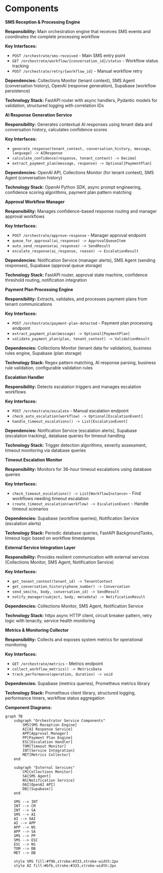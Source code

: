 # Components

**SMS Reception & Processing Engine**

**Responsibility:** Main orchestration engine that receives SMS events and coordinates the complete processing workflow

**Key Interfaces:**
- `POST /orchestrate/sms-received` - Main SMS entry point
- `GET /orchestrate/workflow/{conversation_id}/status` - Workflow status tracking
- `POST /orchestrate/retry/{workflow_id}` - Manual workflow retry

**Dependencies:** Collections Monitor (tenant context), SMS Agent (conversation history), OpenAI (response generation), Supabase (workflow persistence)

**Technology Stack:** FastAPI router with async handlers, Pydantic models for validation, structured logging with correlation IDs

**AI Response Generation Service**

**Responsibility:** Generates contextual AI responses using tenant data and conversation history, calculates confidence scores

**Key Interfaces:**
- `generate_response(tenant_context, conversation_history, message, language) -> AIResponse`
- `calculate_confidence(response, tenant_context) -> Decimal`
- `extract_payment_plan(message, response) -> Optional[PaymentPlan]`

**Dependencies:** OpenAI API, Collections Monitor (for tenant context), SMS Agent (conversation history)

**Technology Stack:** OpenAI Python SDK, async prompt engineering, confidence scoring algorithms, payment plan pattern matching

**Approval Workflow Manager**

**Responsibility:** Manages confidence-based response routing and manager approval workflows

**Key Interfaces:**
- `POST /orchestrate/approve-response` - Manager approval endpoint
- `queue_for_approval(ai_response) -> ApprovalQueueItem`
- `auto_send_response(ai_response) -> SendResult`
- `escalate_response(ai_response, reason) -> EscalationResult`

**Dependencies:** Notification Service (manager alerts), SMS Agent (sending responses), Supabase (approval queue storage)

**Technology Stack:** FastAPI router, approval state machine, confidence threshold routing, notification integration

**Payment Plan Processing Engine**

**Responsibility:** Extracts, validates, and processes payment plans from tenant communications

**Key Interfaces:**
- `POST /orchestrate/payment-plan-detected` - Payment plan processing endpoint
- `extract_payment_plan(message) -> Optional[PaymentPlan]`
- `validate_payment_plan(plan, tenant_context) -> ValidationResult`

**Dependencies:** Collections Monitor (tenant data for validation), business rules engine, Supabase (plan storage)

**Technology Stack:** Regex pattern matching, AI response parsing, business rule validation, configurable validation rules

**Escalation Handler**

**Responsibility:** Detects escalation triggers and manages escalation workflows

**Key Interfaces:**
- `POST /orchestrate/escalate` - Manual escalation endpoint
- `check_auto_escalation(workflow) -> Optional[EscalationEvent]`
- `handle_timeout_escalations() -> List[EscalationEvent]`

**Dependencies:** Notification Service (escalation alerts), Supabase (escalation tracking), database queries for timeout handling

**Technology Stack:** Trigger detection algorithms, severity assessment, timeout monitoring via database queries

**Timeout Escalation Monitor**

**Responsibility:** Monitors for 36-hour timeout escalations using database queries

**Key Interfaces:**
- `check_timeout_escalations() -> List[WorkflowInstance>` - Find workflows needing timeout escalation
- `create_timeout_escalation(workflow) -> EscalationEvent` - Handle timeout scenarios

**Dependencies:** Supabase (workflow queries), Notification Service (escalation alerts)

**Technology Stack:** Periodic database queries, FastAPI BackgroundTasks, timeout logic based on workflow timestamps

**External Service Integration Layer**

**Responsibility:** Provides resilient communication with external services (Collections Monitor, SMS Agent, Notification Service)

**Key Interfaces:**
- `get_tenant_context(tenant_id) -> TenantContext`
- `get_conversation_history(phone_number) -> Conversation`
- `send_sms(to, body, conversation_id) -> SendResult`
- `notify_manager(subject, body, metadata) -> NotificationResult`

**Dependencies:** Collections Monitor, SMS Agent, Notification Service

**Technology Stack:** httpx async HTTP client, circuit breaker pattern, retry logic with tenacity, service health monitoring

**Metrics & Monitoring Collector**

**Responsibility:** Collects and exposes system metrics for operational monitoring

**Key Interfaces:**
- `GET /orchestrate/metrics` - Metrics endpoint
- `collect_workflow_metrics() -> MetricsData`
- `track_performance(operation, duration) -> void`

**Dependencies:** Supabase (metrics queries), Prometheus metrics library

**Technology Stack:** Prometheus client library, structured logging, performance timers, workflow status aggregation

**Component Diagrams:**

```mermaid
graph TB
    subgraph "Orchestrator Service Components"
        SMS[SMS Reception Engine]
        AI[AI Response Service]
        APP[Approval Manager]
        PP[Payment Plan Engine]
        ESC[Escalation Handler]
        TOM[Timeout Monitor]
        INT[Service Integration]
        MET[Metrics Collector]
    end

    subgraph "External Services"
        CM[Collections Monitor]
        SA[SMS Agent]
        NS[Notification Service]
        OAI[OpenAI API]
        DB[(Supabase)]
    end

    SMS --> INT
    INT --> CM
    INT --> SA
    SMS --> AI
    AI --> OAI
    AI --> APP
    APP --> NS
    APP --> SA
    SMS --> PP
    SMS --> ESC
    ESC --> NS
    TOM --> DB
    MET --> DB

    style SMS fill:#f96,stroke:#333,stroke-width:2px
    style AI fill:#bfb,stroke:#333,stroke-width:2px
```
